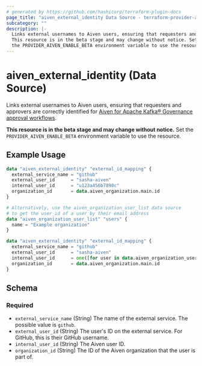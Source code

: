 ```yaml
---
# generated by https://github.com/hashicorp/terraform-plugin-docs
page_title: "aiven_external_identity Data Source - terraform-provider-aiven"
subcategory: ""
description: |-
  Links external usernames to Aiven users, ensuring that requesters and approvers are correctly identified for Aiven for Apache Kafka® Governance approval workflows https://aiven.io/docs/products/kafka/howto/terraform-governance-approvals.
  This resource is in the beta stage and may change without notice. Set
  the PROVIDER_AIVEN_ENABLE_BETA environment variable to use the resource.
---
```


# aiven_external_identity (Data Source)

Links external usernames to Aiven users, ensuring that requesters and approvers are correctly identified for [Aiven for Apache Kafka® Governance approval workflows](https://aiven.io/docs/products/kafka/howto/terraform-governance-approvals). 

**This resource is in the beta stage and may change without notice.** Set
the `PROVIDER_AIVEN_ENABLE_BETA` environment variable to use the resource.

## Example Usage

```terraform
data "aiven_external_identity" "external_id_mapping" {
  external_service_name = "github"
  external_user_id      = "sasha-aiven"
  internal_user_id      = "u123a456b7890c"
  organization_id       = data.aiven_organization.main.id
}

# Alternatively, use the aiven_organization_user_list data source
# to get the user_id of a user by their email address
data "aiven_organization_user_list" "users" {
  name = "Example organization"
}

data "aiven_external_identity" "external_id_mapping" {
  external_service_name = "github"
  external_user_id      = "sasha-aiven"
  internal_user_id      = one([for user in data.aiven_organization_user_list.users.users : user.user_id if user.user_info[0].user_email == "EMAIL_ADDRESS"])
  organization_id       = data.aiven_organization.main.id
}
```

<!-- schema generated by tfplugindocs -->
## Schema

### Required

- `external_service_name` (String) The name of the external service. The possible value is `github`.
- `external_user_id` (String) The user's ID on the external service. For GitHub, this is their GitHub username.
- `internal_user_id` (String) The Aiven user ID.
- `organization_id` (String) The ID of the Aiven organization that the user is part of.
